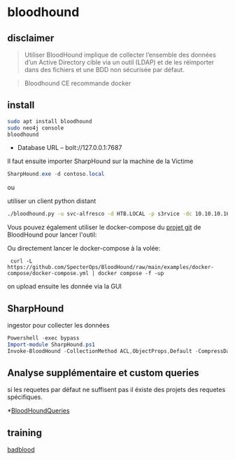# bloodhound

## disclaimer

> Utiliser BloodHound implique de collecter l’ensemble des données d’un Active Directory cible via un outil (LDAP) et de les réimporter dans des fichiers et une BDD non sécurisée par défaut.

> Bloodhound CE recommande docker

## install

```sh
sudo apt install bloodhound
sudo neo4j console
bloodhound
```

* Database URL – bolt://127.0.0.1:7687


Il faut ensuite importer SharpHound sur la machine de la Victime

```powershell
SharpHound.exe -d contoso.local
```
ou 

utiliser un client python distant

```sh
./bloodhound.py -u svc-alfresco -d HTB.LOCAL -p s3rvice -dc 10.10.10.161 -gc 10.10.10.161
```

Vous pouvez également utiliser le docker-compose du [projet git](https://github.com/SpecterOps/BloodHound/raw/main/examples/docker-compose/docker-compose.yml) de BloodHound pour lancer l'outil: 

Ou directement lancer le docker-compose à la volée:
```shell
 curl -L https://github.com/SpecterOps/BloodHound/raw/main/examples/docker-compose/docker-compose.yml | docker compose -f -up
```


on upload ensuite les donnée via la GUI


## SharpHound

ingestor pour collecter les données

```powershell
Powershell -exec bypass
Import-module SharpHound.ps1
Invoke-BloodHound -CollectionMethod ACL,ObjectProps,Default -CompressData –SkipPing
```


## Analyse supplémentaire et custom queries

si les requetes par défaut ne suffisent pas il éxiste des projets des requetes spécifiques.

*[BloodHoundQueries](https://github.com/CompassSecurity/BloodHoundQueries)

## training

[badblood](https://github.com/davidprowe/BadBlood)